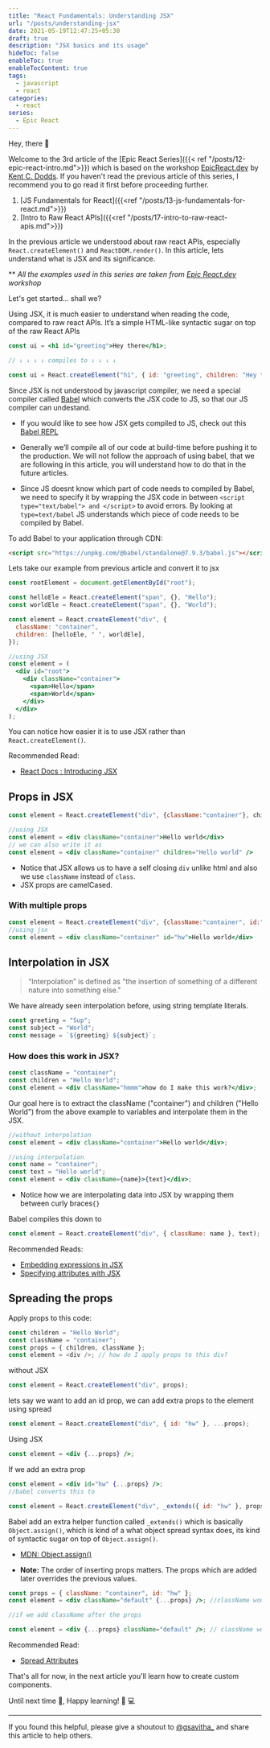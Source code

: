 ```yaml
---
title: "React Fundamentals: Understanding JSX"
url: "/posts/understanding-jsx"
date: 2021-05-19T12:47:25+05:30
draft: true
description: "JSX basics and its usage"
hideToc: false
enableToc: true
enableTocContent: true
tags:
  - javascript
  - react
categories:
  - react
series:
  - Epic React
---
```


Hey, there :wave:

Welcome to the 3rd article of the [Epic React Series]({{< ref "/posts/12-epic-react-intro.md">}}) which is based on the workshop [EpicReact.dev](https://epicreact.dev/) by [Kent C. Dodds](https://kentcdodds.com/). If you haven't read the previous article of this series, I recommend you to go read it first before proceeding further.

1. [JS Fundamentals for React]({{<ref "/posts/13-js-fundamentals-for-react.md">}})
2. [Intro to Raw React APIs]({{<ref "/posts/17-intro-to-raw-react-apis.md">}})

In the previous article we understood about raw react APIs, especially `React.createElement()` and `ReactDOM.render()`. In this article, lets understand what is JSX and its significance.

\*\* _All the examples used in this series are taken from [Epic React.dev](https://epicreact.dev/) workshop_

Let's get started... shall we?

Using JSX, it is much easier to understand when reading the code, compared to raw react APIs. It’s a simple HTML-like syntactic sugar on top of the raw React APIs

```jsx
const ui = <h1 id="greeting">Hey there</h1>;

// ↓ ↓ ↓ ↓ compiles to ↓ ↓ ↓ ↓

const ui = React.createElement("h1", { id: "greeting", children: "Hey there" });
```

Since JSX is not understood by javascript compiler, we need a special compiler called [Babel](https://babeljs.io/) which converts the JSX code to JS, so that our JS compiler can undestand.

- If you would like to see how JSX gets compiled to JS, check out this [Babel REPL](https://babeljs.io/repl#?browsers=defaults%2C%20not%20ie%2011%2C%20not%20ie_mob%2011&build=&builtIns=App&corejs=3.6&spec=false&loose=false&code_lz=MYewdgzgLgBArgSxgXhgHgCYIG4D40QAOAhmLgBICmANtSGgPRGm7rNkDqIATtRo-3wMseAFBA&debug=false&forceAllTransforms=false&shippedProposals=false&circleciRepo=&evaluate=false&fileSize=false&timeTravel=false&sourceType=module&lineWrap=true&presets=react&prettier=true&targets=&version=7.14.3&externalPlugins=)

- Generally we’ll compile all of our code at build-time before pushing it to the production. We will not follow the approach of using babel, that we are following in this article, you will understand how to do that in the future articles.
- Since JS doesnt know which part of code needs to compiled by Babel, we need to specify it by wrapping the JSX code in between `<script type="text/babel"> and </script>` to avoid errors. By looking at `type=text/babel` JS understands which piece of code needs to be compiled by Babel.

To add Babel to your application through CDN:

```html
<script src="https://unpkg.com/@babel/standalone@7.9.3/babel.js"></script>
```

Lets take our example from previous article and convert it to jsx

```jsx
const rootElement = document.getElementById("root");

const helloEle = React.createElement("span", {}, "Hello");
const worldEle = React.createElement("span", {}, "World");

const element = React.createElement("div", {
  className: "container",
  children: [helloEle, " ", worldEle],
});

//using JSX
const element = (
  <div id="root">
    <div className="container">
      <span>Hello</span>
      <span>World</span>
    </div>
  </div>
);
```

You can notice how easier it is to use JSX rather than `React.createElement()`.

Recommended Read:

- [React Docs : Introducing JSX](https://reactjs.org/docs/introducing-jsx.html)

## Props in JSX

```jsx
const element = React.createElement("div", {className:"container"}, children:"Hello world")

//using JSX
const element = <div className="container">Hello world</div>
// we can also write it as
const element = <div className="container" children="Hello world" />
```

- Notice that JSX allows us to have a self closing `div` unlike html and also we use `className` instead of `class`.
- JSX props are camelCased.

### With multiple props

```jsx
const element = React.createElement("div", {className:"container", id:"hw"}, children:"Hello world")
//using jsx
const element = <div className="container" id="hw">Hello world</div>
```

## Interpolation in JSX

> “Interpolation” is defined as "the insertion of something of a different nature into something else."

We have already seen interpolation before, using string template literals.

```js
const greeting = "Sup";
const subject = "World";
const message = `${greeting} ${subject}`;
```

### How does this work in JSX?

```jsx
const className = "container";
const children = "Hello World";
const element = <div className="hmmm">how do I make this work?</div>;
```

Our goal here is to extract the className ("container") and children ("Hello World") from the above example to variables and interpolate them in the JSX.

```jsx
//without interpolation
const element = <div className="container">Hello world</div>;

//using interpolation
const name = "container";
const text = "Hello world";
const element = <div className={name}>{text}</div>;
```

- Notice how we are interpolating data into JSX by wrapping them between curly braces`{}`

Babel compiles this down to

```js
const element = React.createElement("div", { className: name }, text);
```

Recommended Reads:

- [Embedding expressions in JSX](https://reactjs.org/docs/introducing-jsx.html#embedding-expressions-in-jsx)
- [Specifying attributes with JSX](https://reactjs.org/docs/introducing-jsx.html#specifying-attributes-with-jsx)

## Spreading the props

Apply props to this code:

```js
const children = "Hello World";
const className = "container";
const props = { children, className };
const element = <div />; // how do I apply props to this div?
```

without JSX

```js
const element = React.createElement("div", props);
```

lets say we want to add an id prop, we can add extra props to the element using spread

```js
const element = React.createElement("div", { id: "hw" }, ...props);
```

Using JSX

```jsx
const element = <div {...props} />;
```

If we add an extra prop

```jsx
const element = <div id="hw" {...props} />;
//babel converts this to

const element = React.createElement("div", _extends({ id: "hw" }, props));
```

Babel add an extra helper function called `_extends()` which is basically `Object.assign()`, which is kind of a what object spread syntax does, its kind of syntactic sugar on top of `Object.assign()`.

- [MDN: Object.assign()](https://developer.mozilla.org/en-US/docs/Web/JavaScript/Reference/Global_Objects/Object/assign)

- **Note:** The order of inserting props matters. The props which are added later overrides the previous values.

```jsx
const props = { className: "container", id: "hw" };
const element = <div className="default" {...props} />; //className would be container and id is hw

//if we add className after the props

const element = <div {...props} className="default" />; // className would be default and id is hw
```

Recommended Read:

- [Spread Attributes](https://reactjs.org/docs/jsx-in-depth.html#spread-attributes)

That's all for now, in the next article you'll learn how to create custom components.

Until next time :wave:, Happy learning! :tada: :computer:

---

If you found this helpful, please give a shoutout to [@gsavitha_](https://twitter.com/gsavitha_) and share this article to help others.